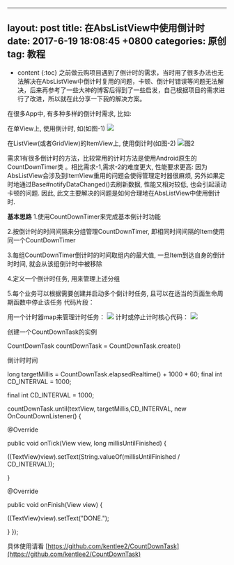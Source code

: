 
---
layout: post
title:  在AbsListView中使用倒计时
date:   2017-6-19 18:08:45 +0800
categories: 原创
tag: 教程
---

* content
{:toc}
之前做云购项目遇到了倒计时的需求，当时用了很多办法也无法解决在AbsListView中倒计时复用的问题，卡顿、倒计时错误等问题无法解决，后来再参考了一些大神的博客后得到了一些启发，自己根据项目的需求进行了改进，所以就在此分享一下我的解决方案。

在很多App中, 有多种多样的倒计时需求, 比如:

在单View上, 使用倒计时, 如(如图-1)
![](http://i.imgur.com/8W48HL0.png)

在ListView(或者GridView)的ItemView上, 使用倒计时(如图-2)
![图2](http://i.imgur.com/GiPlSSM.png)



需求1有很多倒计时的方法，比较常用的计时方法是使用Android原生的CountDownTimer类 。相比需求-1,需求-2的难度更大, 性能要求更高: 因为AbsListView会涉及到ItemView重用的问题会使得管理定时器很麻烦, 另外如果定时地通过Base#notifyDataChanged()去刷新数据, 性能又相对较低, 也会引起滚动卡顿的问题. 因此, 此文主要解决的问题是如何合理地在AbsListView中使用倒计时.

**基本思路**
1.使用CountDownTimer来完成基本倒计时功能

2.按倒计时的时间间隔来分组管理CountDownTimer, 即相同时间间隔的Item使用同一个CountDownTimer

3.每组CountDownTimer倒计时的时间取组内的最大值, 一旦Item到达自身的倒计时时间, 就会从该组倒计时中被移除

4.定义一个倒计时任务, 用来管理上述分组

5.每个业务可以根据需要创建并启动多个倒计时任务, 且可以在适当的页面生命周期函数中停止该任务
代码片段：

用一个计时器map来管理计时任务：
![](http://i.imgur.com/OP7T1BB.png)
计时或停止计时核心代码：
![](http://i.imgur.com/qdNN1Gb.png)

创建一个CountDownTask的实例

CountDownTask countDownTask = CountDownTask.create()

倒计时时间

long targetMillis = CountDownTask.elapsedRealtime() + 1000 * 60;
final int CD_INTERVAL = 1000;



final int CD_INTERVAL = 1000;


countDownTask.until(textView, targetMillis,CD_INTERVAL, 
 new OnCountDownListener() {

 @Override
    
public void onTick(View view, long millisUntilFinished) {
        
((TextView)view).setText(String.valueOf(millisUntilFinished / CD_INTERVAL));
    
}
    
@Override
    
public void onFinish(View view) {
        
((TextView)view).setText("DONE.");
    
}
});



具体使用请看
[https://github.com/kentlee2/CountDownTask](https://github.com/kentlee2/CountDownTask)

